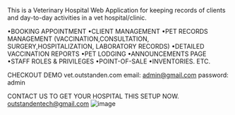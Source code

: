 This is a Veterinary Hospital Web Application for keeping records of clients and day-to-day activities in a vet hospital/clinic.

•BOOKING APPOINTMENT
•CLIENT MANAGEMENT
•PET RECORDS MANAGEMENT 
	(VACCINATION,CONSULTATION,
	SURGERY,HOSPITALIZATION,
	LABORATORY RECORDS)
•DETAILED VACCINATION REPORTS
•PET LODGING
•ANNOUNCEMENTS PAGE
•STAFF ROLES & PRIVILEGES
•POINT-OF-SALE
•INVENTORIES. 
ETC.

CHECKOUT DEMO
vet.outstanden.com
email: admin@gmail.com
password: admin

CONTACT US TO GET YOUR HOSPITAL THIS SETUP NOW. outstandentech@gmail.com
![image](https://user-images.githubusercontent.com/113293972/222834778-242d3b61-8736-449f-8610-99a470e75e14.png)
